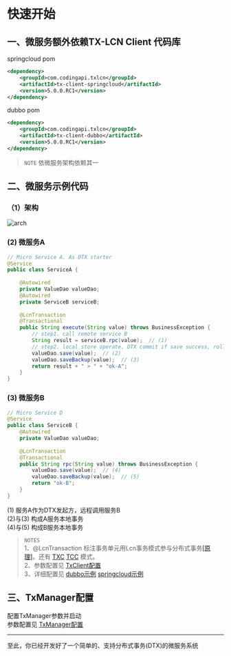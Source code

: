 # 快速开始

## 一、微服务额外依赖TX-LCN Client 代码库

springcloud pom
```xml
<dependency>
    <groupId>com.codingapi.txlcn</groupId>
    <artifactId>tx-client-springcloud</artifactId>
    <version>5.0.0.RC1</version>
</dependency>
```
dubbo pom
```xml
<dependency>
    <groupId>com.codingapi.txlcn</groupId>
    <artifactId>tx-client-dubbo</artifactId>
    <version>5.0.0.RC1</version>
</dependency>
```
> `NOTE` 依微服务架构依赖其一

## 二、微服务示例代码

### （1）架构
![arch](/img/quick_arch.png)  

### (2) 微服务A
```java
// Micro Service A. As DTX starter
@Service
public class ServiceA {
    
    @Autowired
    private ValueDao valueDao;
    @Autowired
    private ServiceB serviceB;
    
    @LcnTransaction
    @Transactional
    public String execute(String value) throws BusinessException {
        // step1. call remote service B
        String result = serviceB.rpc(value);  // (1)
        // step2. local store operate. DTX commit if save success, rollback if not.
        valueDao.save(value);  // (2)
        valueDao.saveBackup(value);  // (3)
        return result + " > " + "ok-A";
    }
}
```
### (3) 微服务B
```java
// Micro Service D
@Service
public class ServiceB {
    @Autowired
    private ValueDao valueDao;
    
    @LcnTransaction
    @Transactional
    public String rpc(String value) throws BusinessException {
        valueDao.save(value);  // (4)
        valueDao.saveBackup(value);  // (5)
        return "ok-B";
    }
}
```

(1) 服务A作为DTX发起方，远程调用服务B  
(2)与(3) 构成A服务本地事务  
(4)与(5) 构成B服务本地事务  

>`NOTES`  
1、@LcnTransaction 
标注事务单元用Lcn事务模式参与分布式事务[[原理]](principle/lcn.html)。还有 
[TXC](principle/txc.html)  [TCC](principle/tcc.html) 模式。  
2、参数配置见 [TxClient配置](setting/client.html)    
3、详细配置见 [dubbo示例](demo/dubbo.html)  [springcloud示例](demo/springcloud.html)

## 三、TxManager配置

配置TxManager参数并启动     
参数配置见 [TxManager配置](setting/manager.html)

----------------------
至此，你已经开发好了一个简单的、支持分布式事务(DTX)的微服务系统